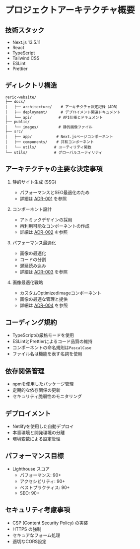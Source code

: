 # プロジェクトアーキテクチャ概要

## 技術スタック

- Next.js 13.5.11
- React
- TypeScript
- Tailwind CSS
- ESLint
- Prettier

## ディレクトリ構造

```
reric-website/
├── docs/
│   ├── architecture/    # アーキテクチャ決定記録（ADR）
│   ├── deployment/      # デプロイメント関連ドキュメント
│   └── api/            # API仕様とドキュメント
├── public/
│   └── images/         # 静的画像ファイル
├── src/
│   ├── app/           # Next.jsページコンポーネント
│   ├── components/    # 共有コンポーネント
│   └── utils/        # ユーティリティ関数
└── utils/            # グローバルユーティリティ
```

## アーキテクチャの主要な決定事項

1. 静的サイト生成 (SSG)
   - パフォーマンスとSEO最適化のため
   - 詳細は [ADR-001](./adr-001-static-site-generation.md) を参照

2. コンポーネント設計
   - アトミックデザインの採用
   - 再利用可能なコンポーネントの作成
   - 詳細は [ADR-002](./adr-002-component-design.md) を参照

3. パフォーマンス最適化
   - 画像の最適化
   - コードの分割
   - 遅延読み込み
   - 詳細は [ADR-003](./adr-003-performance-optimization.md) を参照

4. 画像最適化戦略
   - カスタムOptimizedImageコンポーネント
   - 画像の最適な管理と提供
   - 詳細は [ADR-004](./adr-004-image-optimization.md) を参照

## コーディング規約

- TypeScriptの厳格モードを使用
- ESLintとPrettierによるコード品質の維持
- コンポーネントの命名規則は`PascalCase`
- ファイル名は機能を表す名詞を使用

## 依存関係管理

- npmを使用したパッケージ管理
- 定期的な依存関係の更新
- セキュリティ脆弱性のモニタリング

## デプロイメント

- Netlifyを使用した自動デプロイ
- 本番環境と開発環境の分離
- 環境変数による設定管理

## パフォーマンス目標

- Lighthouse スコア
  - パフォーマンス: 90+
  - アクセシビリティ: 90+
  - ベストプラクティス: 90+
  - SEO: 90+

## セキュリティ考慮事項

- CSP (Content Security Policy) の実装
- HTTPS の強制
- セキュアなフォーム処理
- 適切なCORS設定 